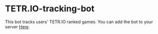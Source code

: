 # TETR.IO-tracking-bot
This bot tracks users' TETR.IO ranked games.
You can add the bot to your server [Here](https://discord.com/api/oauth2/authorize?client_id=1130754854252445736&permissions=517611183168&scope=bot).
